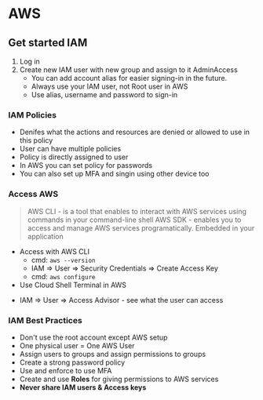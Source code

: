 # AWS
## Get started **IAM**
1) Log in
2) Create new IAM user with new group and assign to it AdminAccess 
    - You can add account alias for easier signing-in in the future.
    - Always use your IAM user, not Root user in AWS
    - Use alias, username and password to sign-in
### IAM Policies
- Denifes what the actions and resources are denied or allowed to use in this policy
- User can have multiple policies
- Policy is directly assigned to user
- In AWS you can set policy for passwords
- You can also set up MFA and singin using other device too
### Access AWS
> AWS CLI - is a tool that enables  to interact with AWS services using commands in your command-line shell
> AWS SDK - enables you to access and manage AWS services programatically. Embedded in your application
- Access with AWS CLI
    - cmd: `aws --version`
    - IAM => User => Security Credentials => Create Access Key
    - cmd: `aws configure`
- Use Cloud Shell Terminal in AWS
* IAM => User => Access Advisor - see what the user can access
### IAM Best Practices
* Don't use the root account except AWS setup
* One physical user = One AWS User
* Assign users to groups and assign permissions to groups
* Create a strong password policy
* Use and enforce to use MFA
* Create and use **Roles** for giving permissions to AWS services
* **Never share IAM users & Access keys**